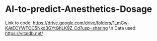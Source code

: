 # AI-to-predict-Anesthetics-Dosage
Link to code:
https://drive.google.com/drive/folders/1LmCw-KAtECYWTOC5Nkd3GYtGhLK9Z_Cd?usp=sharing
\n
Data used: 
https://vitaldb.net/
